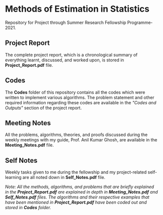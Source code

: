 # Methods of Estimation in Statistics

Repository for Project through Summer Research Fellowship Programme-2021.

## Project Report

The complete project report, which is a chronological summary of everything learnt, discussed, and worked upon, is stored in **Project_Report.pdf** file.

## Codes

The **Codes** folder of this repository contains all the codes which were written to implement various algorithms. The problem statement and other required information regarding these codes are available in the *"Codes and Outputs"* section of the project report.

## Meeting Notes

All the problems, algorithms, theories, and proofs discussed during the weekly meetings with my guide, Prof. Anil Kumar Ghosh, are available in the **Meeting_Notes.pdf** file. 

## Self Notes
Weekly tasks given to me during the fellowship and my project-related self-learning are all noted down in **Self_Notes.pdf** file. 

*Note: All the methods, algorithms, and problems that are briefly explained in the **Project_Report.pdf** are explained in depth in  **Meeting_Notes.pdf** and **Self_Notes.pdf** files. The algorithms and their respective examples that have been mentioned in **Project_Report.pdf** have been coded out and stored in **Codes** folder.*
